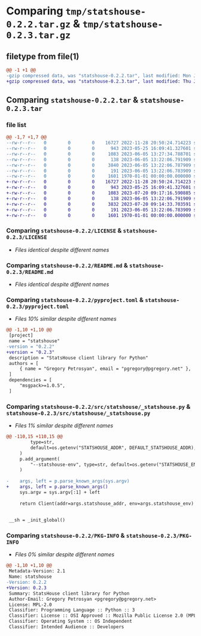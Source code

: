 # Comparing `tmp/statshouse-0.2.2.tar.gz` & `tmp/statshouse-0.2.3.tar.gz`

## filetype from file(1)

```diff
@@ -1 +1 @@
-gzip compressed data, was "statshouse-0.2.2.tar", last modified: Mon Jun  5 13:27:34 2023, max compression
+gzip compressed data, was "statshouse-0.2.3.tar", last modified: Thu Jul 20 09:17:16 2023, max compression
```

## Comparing `statshouse-0.2.2.tar` & `statshouse-0.2.3.tar`

### file list

```diff
@@ -1,7 +1,7 @@
--rw-r--r--   0        0        0    16727 2022-11-28 20:50:24.714223 statshouse-0.2.2/LICENSE
--rw-r--r--   0        0        0      943 2023-05-25 16:09:41.327601 statshouse-0.2.2/README.md
--rw-r--r--   0        0        0     1083 2023-06-05 13:27:34.788701 statshouse-0.2.2/pyproject.toml
--rw-r--r--   0        0        0      138 2023-06-05 13:22:06.791909 statshouse-0.2.2/src/statshouse/__init__.py
--rw-r--r--   0        0        0     3840 2023-06-05 13:22:06.787909 statshouse-0.2.2/src/statshouse/_statshouse.py
--rw-r--r--   0        0        0      191 2023-06-05 13:22:06.783909 statshouse-0.2.2/tests/test_statshouse.py
--rw-r--r--   0        0        0     1601 1970-01-01 00:00:00.000000 statshouse-0.2.2/PKG-INFO
+-rw-r--r--   0        0        0    16727 2022-11-28 20:50:24.714223 statshouse-0.2.3/LICENSE
+-rw-r--r--   0        0        0      943 2023-05-25 16:09:41.327601 statshouse-0.2.3/README.md
+-rw-r--r--   0        0        0     1083 2023-07-20 09:17:16.590885 statshouse-0.2.3/pyproject.toml
+-rw-r--r--   0        0        0      138 2023-06-05 13:22:06.791909 statshouse-0.2.3/src/statshouse/__init__.py
+-rw-r--r--   0        0        0     3832 2023-07-20 09:14:33.703591 statshouse-0.2.3/src/statshouse/_statshouse.py
+-rw-r--r--   0        0        0      191 2023-06-05 13:22:06.783909 statshouse-0.2.3/tests/test_statshouse.py
+-rw-r--r--   0        0        0     1601 1970-01-01 00:00:00.000000 statshouse-0.2.3/PKG-INFO
```

### Comparing `statshouse-0.2.2/LICENSE` & `statshouse-0.2.3/LICENSE`

 * *Files identical despite different names*

### Comparing `statshouse-0.2.2/README.md` & `statshouse-0.2.3/README.md`

 * *Files identical despite different names*

### Comparing `statshouse-0.2.2/pyproject.toml` & `statshouse-0.2.3/pyproject.toml`

 * *Files 10% similar despite different names*

```diff
@@ -1,10 +1,10 @@
 [project]
 name = "statshouse"
-version = "0.2.2"
+version = "0.2.3"
 description = "StatsHouse client library for Python"
 authors = [
     { name = "Gregory Petrosyan", email = "pgregory@pgregory.net" },
 ]
 dependencies = [
     "msgpack>=1.0.5",
 ]
```

### Comparing `statshouse-0.2.2/src/statshouse/_statshouse.py` & `statshouse-0.2.3/src/statshouse/_statshouse.py`

 * *Files 1% similar despite different names*

```diff
@@ -110,15 +110,15 @@
         type=str,
         default=os.getenv("STATSHOUSE_ADDR", DEFAULT_STATSHOUSE_ADDR),
     )
     p.add_argument(
         "--statshouse-env", type=str, default=os.getenv("STATSHOUSE_ENV", "")
     )
 
-    args, left = p.parse_known_args(sys.argv)
+    args, left = p.parse_known_args()
     sys.argv = sys.argv[:1] + left
 
     return Client(addr=args.statshouse_addr, env=args.statshouse_env)
 
 
 __sh = _init_global()
```

### Comparing `statshouse-0.2.2/PKG-INFO` & `statshouse-0.2.3/PKG-INFO`

 * *Files 0% similar despite different names*

```diff
@@ -1,10 +1,10 @@
 Metadata-Version: 2.1
 Name: statshouse
-Version: 0.2.2
+Version: 0.2.3
 Summary: StatsHouse client library for Python
 Author-Email: Gregory Petrosyan <pgregory@pgregory.net>
 License: MPL-2.0
 Classifier: Programming Language :: Python :: 3
 Classifier: License :: OSI Approved :: Mozilla Public License 2.0 (MPL 2.0)
 Classifier: Operating System :: OS Independent
 Classifier: Intended Audience :: Developers
```

